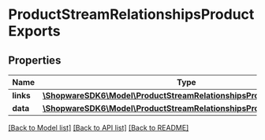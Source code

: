 # ProductStreamRelationshipsProductExports

## Properties
Name | Type | Description | Notes
------------ | ------------- | ------------- | -------------
**links** | [**\ShopwareSDK6\Model\ProductStreamRelationshipsProductExportsLinks**](ProductStreamRelationshipsProductExportsLinks.md) |  | [optional] 
**data** | [**\ShopwareSDK6\Model\ProductStreamRelationshipsProductExportsData[]**](ProductStreamRelationshipsProductExportsData.md) |  | [optional] 

[[Back to Model list]](../../README.md#documentation-for-models) [[Back to API list]](../../README.md#documentation-for-api-endpoints) [[Back to README]](../../README.md)

